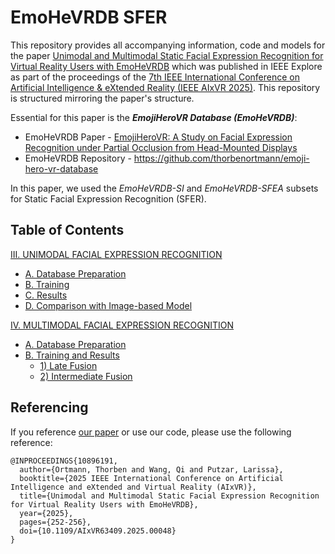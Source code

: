 # EmoHeVRDB SFER

This repository provides all accompanying information, code and models for the paper
[Unimodal and Multimodal Static Facial Expression Recognition for Virtual Reality Users with EmoHeVRDB](https://doi.org/10.1109/AIxVR63409.2025.00048)
which was published in IEEE Explore as part of the proceedings of the
[7th IEEE International Conference on Artificial Intelligence & eXtended Reality (IEEE AIxVR 2025)](https://aixvr.tecnico.ulisboa.pt/).
This repository is structured mirroring the paper's structure.

Essential for this paper is the **_EmojiHeroVR Database (EmoHeVRDB)_**:
- EmoHeVRDB Paper - [EmojiHeroVR: A Study on Facial Expression Recognition under Partial Occlusion from Head-Mounted Displays](https://doi.org/10.48550/arXiv.2410.03331)
- EmoHeVRDB Repository - https://github.com/thorbenortmann/emoji-hero-vr-database

In this paper, we used the _EmoHeVRDB-SI_ and _EmoHeVRDB-SFEA_ subsets for Static Facial Expression Recognition (SFER).

## Table of Contents
[III. UNIMODAL FACIAL EXPRESSION RECOGNITION](iii_unimodal_facial_expression_recognition)
- [A. Database Preparation](iii_unimodal_facial_expression_recognition/a_database_preparation)
- [B. Training ](iii_unimodal_facial_expression_recognition/b_c_training_results)
- [C. Results](iii_unimodal_facial_expression_recognition/b_c_training_results)
- [D. Comparison with Image-based Model](iii_unimodal_facial_expression_recognition/d_comparison_with_image_based_model)

[IV. MULTIMODAL FACIAL EXPRESSION RECOGNITION](iv_multimodal_facial_expression_recognition)
- [A. Database Preparation](iv_multimodal_facial_expression_recognition/a_database_preparation)
- [B. Training and Results](iv_multimodal_facial_expression_recognition/b_training_and_results)
    - [1\) Late Fusion](iv_multimodal_facial_expression_recognition/b_training_and_results/1_late_fusion)
    - [2\) Intermediate Fusion](iv_multimodal_facial_expression_recognition/b_training_and_results/2_intermediate_fusion)

## Referencing

If you reference [our paper](https://doi.org/10.1109/AIxVR63409.2025.00048) or use our code, please use the following reference:
```
@INPROCEEDINGS{10896191,
  author={Ortmann, Thorben and Wang, Qi and Putzar, Larissa},
  booktitle={2025 IEEE International Conference on Artificial Intelligence and eXtended and Virtual Reality (AIxVR)}, 
  title={Unimodal and Multimodal Static Facial Expression Recognition for Virtual Reality Users with EmoHeVRDB}, 
  year={2025},
  pages={252-256},
  doi={10.1109/AIxVR63409.2025.00048}
}
```
